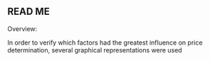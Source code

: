 ## READ ME

Overview:

In order to verify which factors had the greatest influence on price determination, several graphical representations were used
